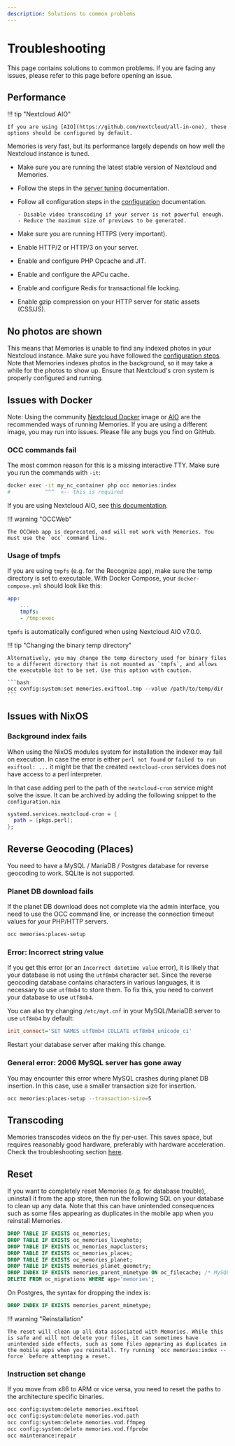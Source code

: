 ```yaml
---
description: Solutions to common problems
---
```


# Troubleshooting

This page contains solutions to common problems. If you are facing any issues, please refer to this page before opening an issue.

## Performance

!!! tip "Nextcloud AIO"

    If you are using [AIO](https://github.com/nextcloud/all-in-one), these options should be configured by default.

Memories is very fast, but its performance largely depends on how well the Nextcloud instance is tuned.

- Make sure you are running the latest stable version of Nextcloud and Memories.
- Follow the steps in the [server tuning](https://docs.nextcloud.com/server/latest/admin_manual/installation/server_tuning.html) documentation.
- Follow all configuration steps in the [configuration](../config) documentation.

      - Disable video transcoding if your server is not powerful enough.
      - Reduce the maximum size of previews to be generated.

- Make sure you are running HTTPS (very important).
- Enable HTTP/2 or HTTP/3 on your server.
- Enable and configure PHP Opcache and JIT.
- Enable and configure the APCu cache.
- Enable and configure Redis for transactional file locking.
- Enable gzip compression on your HTTP server for static assets (CSS/JS).

## No photos are shown

This means that Memories is unable to find any indexed photos in your Nextcloud instance. Make sure you have followed the [configuration steps](../config). Note that Memories indexes photos in the background, so it may take a while for the photos to show up. Ensure that Nextcloud's cron system is properly configured and running.

## Issues with Docker

Note: Using the community [Nextcloud Docker](https://hub.docker.com/_/nextcloud/) image or [AIO](https://github.com/nextcloud/all-in-one) are the recommended ways of running Memories. If you are using a different image, you may run into issues. Please file any bugs you find on GitHub.

### OCC commands fail

The most common reason for this is a missing interactive TTY. Make sure you run the commands with `-it`:

```bash
docker exec -it my_nc_container php occ memories:index
#           ^^^  <-- this is required
```

If you are using Nextcloud AIO, see [this documentation](https://github.com/nextcloud/all-in-one#how-to-run-occ-commands).

!!! warning "OCCWeb"

    The OCCWeb app is deprecated, and will not work with Memories. You must use the `occ` command line.

### Usage of tmpfs

If you are using `tmpfs` (e.g. for the Recognize app), make sure the temp directory is set to executable. With Docker Compose, your `docker-compose.yml` should look like this:

```yaml
app:
    ...
    tmpfs:
    - /tmp:exec
```

`tpmfs` is automatically configured when using Nextcloud AIO v7.0.0.

!!! tip "Changing the binary temp directory"
    
    Alternatively, you may change the temp directory used for binary files to a different directory that is not mounted as `tmpfs`, and allows the executable bit to be set. Use this option with caution.

    ```bash
    occ config:system:set memories.exiftool.tmp --value /path/to/temp/dir
    ```

## Issues with NixOS

### Background index fails

When using the NixOS modules system for installation the indexer may fail on execution. In case the error is either `perl not found` or `failed to run exiftool: ...` it might be that the created `nextcloud-cron` services does not have access to a perl interpreter.

In that case adding perl to the path of the `nextcloud-cron` service might solve the issue.
It can be archived by adding the following snippet to the `configuration.nix`

```nix
systemd.services.nextcloud-cron = {
  path = [pkgs.perl];
};
```

## Reverse Geocoding (Places)

You need to have a MySQL / MariaDB / Postgres database for reverse geocoding to work. SQLite is not supported.

### Planet DB download fails

If the planet DB download does not complete via the admin interface, you need to use the OCC command line, or increase the connection timeout values for your PHP/HTTP servers.

```bash
occ memories:places-setup
```

### Error: Incorrect string value

If you get this error (or an `Incorrect datetime value` error), it is likely that your database is not using the `utf8mb4` character set. Since the reverse geocoding database contains characters in various languages, it is necessary to use `utf8mb4` to store them. To fix this, you need to convert your database to use `utf8mb4`.

You can also try changing `/etc/myt.cnf` in your MySQL/MariaDB server to use `utf8mb4` by default:

```ini
init_connect='SET NAMES utf8mb4 COLLATE utf8mb4_unicode_ci'
```

Restart your database server after making this change.

### General error: 2006 MySQL server has gone away

You may encounter this error where MySQL crashes during planet DB insertion. In this case, use a smaller transaction size for insertion.

```bash
occ memories:places-setup --transaction-size=5
```

## Transcoding

Memories transcodes videos on the fly per-user. This saves space, but requires reasonably good hardware, preferably with hardware acceleration. Check the troubleshooting section [here](/hw-transcoding/#troubleshooting).

## Reset

If you want to completely reset Memories (e.g. for database trouble), uninstall it from the app store, then run the following SQL on your database to clean up any data.
Note that this can have unintended consequences such as some files appearing as duplicates in the mobile app when you reinstall Memories.

```sql
DROP TABLE IF EXISTS oc_memories;
DROP TABLE IF EXISTS oc_memories_livephoto;
DROP TABLE IF EXISTS oc_memories_mapclusters;
DROP TABLE IF EXISTS oc_memories_places;
DROP TABLE IF EXISTS oc_memories_planet;
DROP TABLE IF EXISTS memories_planet_geometry;
DROP INDEX IF EXISTS memories_parent_mimetype ON oc_filecache; /* MySQL */
DELETE FROM oc_migrations WHERE app='memories';
```

On Postgres, the syntax for dropping the index is:

```sql
DROP INDEX IF EXISTS memories_parent_mimetype;
```

!!! warning "Reinstallation"

    The reset will clean up all data associated with Memories. While this is safe and will not delete your files, it can sometimes have unintended side effects, such as some files appearing as duplicates in the mobile apps when you reinstall. Try running `occ memories:index --force` before attempting a reset.

### Instruction set change

If you move from x86 to ARM or vice versa, you need to reset the paths to the architecture specific binaries.

```bash
occ config:system:delete memories.exiftool
occ config:system:delete memories.vod.path
occ config:system:delete memories.vod.ffmpeg
occ config:system:delete memories.vod.ffprobe
occ maintenance:repair
```
